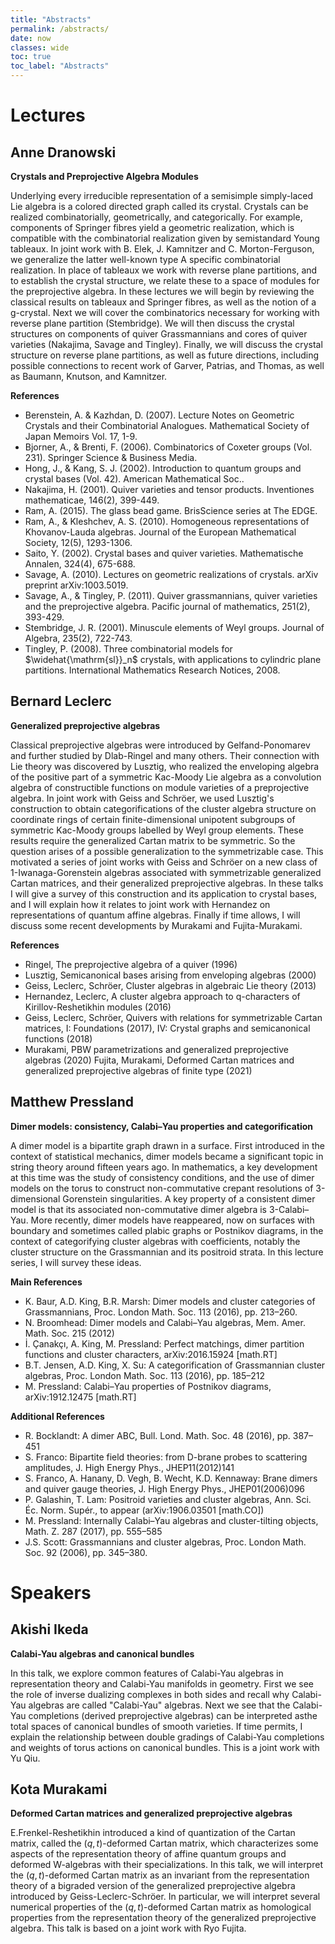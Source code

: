 ```yaml
---
title: "Abstracts"
permalink: /abstracts/
date: now
classes: wide
toc: true
toc_label: "Abstracts"
---
```


# Lectures

## Anne Dranowski

**Crystals and Preprojective Algebra Modules**

Underlying every irreducible representation of a semisimple simply-laced Lie algebra is a colored directed graph called its crystal. Crystals can be realized combinatorially, geometrically, and categorically. For example, components of Springer fibres yield a geometric realization, which is compatible with the combinatorial realization given by semistandard Young tableaux. In joint work with B. Elek, J. Kamnitzer and C. Morton-Ferguson, we generalize the latter well-known type A specific combinatorial realization. In place of tableaux we work with reverse plane partitions, and to establish the crystal structure, we relate these to a space of modules for the preprojective algebra.
In these lectures we will begin by reviewing the classical results on tableaux and Springer fibres, as well as the notion of a g-crystal. Next we will cover the combinatorics necessary for working with reverse plane partition (Stembridge). We will then discuss the crystal structures on components of quiver Grassmannians and cores of quiver varieties (Nakajima, Savage and Tingley). Finally, we will discuss the crystal structure on reverse plane partitions, as well as future directions, including possible connections to recent work of Garver, Patrias, and Thomas, as well as Baumann, Knutson, and Kamnitzer.

**References**
- Berenstein, A. & Kazhdan, D. (2007). Lecture Notes on Geometric Crystals and their Combinatorial Analogues. Mathematical Society of Japan Memoirs Vol. 17, 1-9.
- Bjorner, A., & Brenti, F. (2006). Combinatorics of Coxeter groups (Vol. 231). Springer Science & Business Media.
- Hong, J., & Kang, S. J. (2002). Introduction to quantum groups and crystal bases (Vol. 42). American Mathematical Soc..
- Nakajima, H. (2001). Quiver varieties and tensor products. Inventiones mathematicae, 146(2), 399-449.
- Ram, A. (2015). The glass bead game. BrisScience series at The EDGE.
- Ram, A., & Kleshchev, A. S. (2010). Homogeneous representations of Khovanov-Lauda algebras. Journal of the European Mathematical Society, 12(5), 1293-1306.
- Saito, Y. (2002). Crystal bases and quiver varieties. Mathematische Annalen, 324(4), 675-688.
- Savage, A. (2010). Lectures on geometric realizations of crystals. arXiv preprint arXiv:1003.5019.
- Savage, A., & Tingley, P. (2011). Quiver grassmannians, quiver varieties and the preprojective algebra. Pacific journal of mathematics, 251(2), 393-429.
- Stembridge, J. R. (2001). Minuscule elements of Weyl groups. Journal of Algebra, 235(2), 722-743.
- Tingley, P. (2008). Three combinatorial models for $\widehat{\mathrm{sl}}_n$ crystals, with applications to cylindric plane partitions. International Mathematics Research Notices, 2008.

## Bernard Leclerc

**Generalized preprojective algebras**

Classical preprojective algebras were introduced by Gelfand-Ponomarev and further studied by Dlab-Ringel and many others. Their connection with Lie theory was discovered by Lusztig, who realized the enveloping algebra of the positive part of a symmetric Kac-Moody Lie algebra as a convolution algebra of constructible functions on module varieties of a preprojective algebra.
In joint work with Geiss and Schröer, we used Lusztig's construction to obtain categorifications of the cluster algebra structure on coordinate rings of certain finite-dimensional unipotent subgroups of symmetric Kac-Moody groups labelled by Weyl group elements. These results require the generalized Cartan matrix to be symmetric. So the question arises of a possible generalization to the symmetrizable case. This motivated a series of joint works with Geiss and Schröer on a new class of 1-Iwanaga-Gorenstein algebras associated with symmetrizable generalized Cartan matrices, and their generalized preprojective algebras.
In these talks I will give a survey of this construction and its application to crystal bases, and I will explain how it relates to joint work with Hernandez on representations of quantum affine algebras. Finally if time allows, I will discuss some recent developments by Murakami and Fujita-Murakami.

**References**
- Ringel, The preprojective algebra of a quiver (1996)
- Lusztig, Semicanonical bases arising from enveloping algebras (2000)
- Geiss, Leclerc, Schröer, Cluster algebras in algebraic Lie theory (2013)
- Hernandez, Leclerc, A cluster algebra approach to q-characters of Kirillov-Reshetikhin modules (2016)
- Geiss, Leclerc, Schröer, Quivers with relations for symmetrizable Cartan matrices, I: Foundations (2017), IV: Crystal graphs and semicanonical functions (2018)
- Murakami, PBW parametrizations and generalized preprojective algebras (2020)
Fujita, Murakami, Deformed Cartan matrices and generalized preprojective algebras of finite type (2021)

## Matthew Pressland

**Dimer models: consistency, Calabi–Yau properties and categorification**

A dimer model is a bipartite graph drawn in a surface. First introduced in the context of statistical mechanics, dimer models became a significant topic in string theory around fifteen years ago. In mathematics, a key development at this time was the study of consistency conditions, and the use of dimer models on the torus to construct non-commutative crepant resolutions of 3-dimensional Gorenstein singularities. A key property of a consistent dimer model is that its associated non-commutative dimer algebra is 3-Calabi–Yau. More recently, dimer models have reappeared, now on surfaces with boundary and sometimes called plabic graphs or Postnikov diagrams, in the context of categorifying cluster algebras with coefficients, notably the cluster structure on the Grassmannian and its positroid strata. In this lecture series, I will survey these ideas.

**Main References**

- K. Baur, A.D. King, B.R. Marsh: Dimer models and cluster categories of Grassmannians, Proc. London Math. Soc. 113 (2016), pp. 213–260.
- N. Broomhead: Dimer models and Calabi–Yau algebras, Mem. Amer. Math. Soc. 215 (2012)
- İ. Çanakçı, A. King, M. Pressland: Perfect matchings, dimer partition functions and cluster characters, arXiv:2016.15924 [math.RT]
- B.T. Jensen, A.D. King, X. Su: A categorification of Grassmannian cluster algebras, Proc. London Math. Soc. 113 (2016), pp. 185–212
- M. Pressland: Calabi–Yau properties of Postnikov diagrams, arXiv:1912.12475 [math.RT]

**Additional References**

- R. Bocklandt: A dimer ABC, Bull. Lond. Math. Soc. 48 (2016), pp. 387–451
- S. Franco: Bipartite field theories: from D-brane probes to scattering amplitudes, J. High Energy Phys., JHEP11(2012)141
- S. Franco, A. Hanany, D. Vegh, B. Wecht, K.D. Kennaway: Brane dimers and quiver gauge theories, J. High Energy Phys., JHEP01(2006)096
- P. Galashin, T. Lam: Positroid varieties and cluster algebras, Ann. Sci. Éc. Norm. Supér., to appear (arXiv:1906.03501 [math.CO])
- M. Pressland: Internally Calabi–Yau algebras and cluster-tilting objects, Math. Z. 287 (2017), pp. 555–585
- J.S. Scott: Grassmannians and cluster algebras, Proc. London Math. Soc. 92 (2006), pp. 345–380.

# Speakers

## Akishi Ikeda

**Calabi-Yau algebras and canonical bundles**

In this talk, we explore common features of Calabi-Yau algebras in representation theory and Calabi-Yau manifolds in geometry.
First we see the role of inverse dualizing complexes in both sides and recall
why Calabi-Yau algebras are called "Calabi-Yau" algebras.
Next we see that the Calabi-Yau completions (derived preprojective algebras) can be interpreted asthe total spaces of canonical bundles of smooth varieties.
If time permits, I explain the relationship between double gradings of Calabi-Yau completions and weights of torus actions on canonical bundles. This is a joint work with Yu Qiu. 

## Kota Murakami

**Deformed Cartan matrices and generalized preprojective algebras**

E.Frenkel-Reshetikhin introduced a kind of quantization of the Cartan matrix, called the $(q, t)$-deformed Cartan matrix, which characterizes some aspects of the representation theory of affine quantum groups and deformed W-algebras with their specializations.
In this talk, we will interpret the $(q, t)$-deformed Cartan matrix as an invariant from the representation theory of a bigraded version of the generalized preprojective algebra introduced by Geiss-Leclerc-Schröer.  In particular, we will interpret several numerical properties of the $(q, t)$-deformed Cartan matrix as homological properties from the representation theory of the generalized preprojective algebra. This talk is based on a joint work with Ryo Fujita.